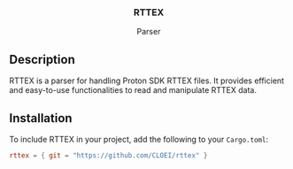 <div align="center">
<h3 align="center">RTTEX</h3>
<p align="center">
Parser
</p>
</div>

## Description

RTTEX is a parser for handling Proton SDK RTTEX files. It provides efficient and easy-to-use functionalities to read and manipulate RTTEX data.

## Installation

To include RTTEX in your project, add the following to your `Cargo.toml`:

```toml
rttex = { git = "https://github.com/CLOEI/rttex" }
```
